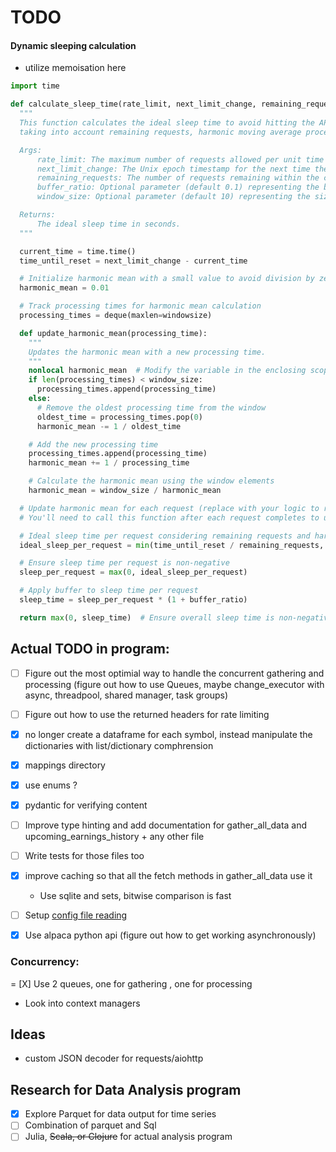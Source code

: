 # TODO

#### Dynamic sleeping calculation
- utilize memoisation here

```python
import time

def calculate_sleep_time(rate_limit, next_limit_change, remaining_requests, buffer_ratio=0.1, window_size=10):
  """
  This function calculates the ideal sleep time to avoid hitting the API rate limit,
  taking into account remaining requests, harmonic moving average processing time, and buffer.

  Args:
      rate_limit: The maximum number of requests allowed per unit time (e.g., per second).
      next_limit_change: The Unix epoch timestamp for the next time the rate limit resets.
      remaining_requests: The number of requests remaining within the current rate limit window.
      buffer_ratio: Optional parameter (default 0.1) representing the buffer percentage to add to the base sleep time.
      window_size: Optional parameter (default 10) representing the size of the window for the harmonic moving average.

  Returns:
      The ideal sleep time in seconds.
  """

  current_time = time.time()
  time_until_reset = next_limit_change - current_time

  # Initialize harmonic mean with a small value to avoid division by zero
  harmonic_mean = 0.01

  # Track processing times for harmonic mean calculation
  processing_times = deque(maxlen=windowsize)

  def update_harmonic_mean(processing_time):
    """
    Updates the harmonic mean with a new processing time.
    """
    nonlocal harmonic_mean  # Modify the variable in the enclosing scope
    if len(processing_times) < window_size:
      processing_times.append(processing_time)
    else:
      # Remove the oldest processing time from the window
      oldest_time = processing_times.pop(0)
      harmonic_mean -= 1 / oldest_time

    # Add the new processing time
    processing_times.append(processing_time)
    harmonic_mean += 1 / processing_time

    # Calculate the harmonic mean using the window elements
    harmonic_mean = window_size / harmonic_mean

  # Update harmonic mean for each request (replace with your logic to record processing time)
  # You'll need to call this function after each request completes to update the processing_times list

  # Ideal sleep time per request considering remaining requests and harmonic mean
  ideal_sleep_per_request = min(time_until_reset / remaining_requests, time_until_reset / (rate_limit + harmonic_mean))

  # Ensure sleep time per request is non-negative
  sleep_per_request = max(0, ideal_sleep_per_request)

  # Apply buffer to sleep time per request
  sleep_time = sleep_per_request * (1 + buffer_ratio)

  return max(0, sleep_time)  # Ensure overall sleep time is non-negative
```

## Actual TODO in program:

- [ ] Figure out the most optimial way to handle the concurrent gathering and processing (figure out how to use Queues, maybe change_executor with async, threadpool, shared manager, task groups)
- [ ] Figure out how to use the returned headers for rate limiting


- [X] no longer create a dataframe for each symbol, instead manipulate the dictionaries with list/dictionary comphrension
- [X] mappings directory
- [X] use enums ?
- [X] pydantic for verifying content

- [ ] Improve type hinting and add documentation for gather_all_data and upcoming_earnings_history + any other file
- [ ] Write tests for those files too
- [X] improve caching so that all the fetch methods in gather_all_data use it
  - Use sqlite and sets, bitwise comparison is fast
- [ ] Setup <ins>config file reading</ins>
- [X] Use alpaca python api (figure out how to get working asynchronously)

### Concurrency:
= [X] Use 2 queues, one for gathering , one for processing
- Look into context managers

## Ideas
- custom JSON decoder for requests/aiohttp

## Research for Data Analysis program
- [X] Explore Parquet for data output for time series
- [ ] Combination of parquet and Sql
- [ ] Julia, ~~Scala, or Clojure~~ for actual analysis program
